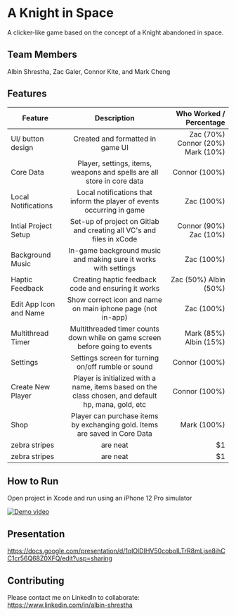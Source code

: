# A Knight in Space

A clicker-like game based on the concept of a Knight abandoned in space.

## Team Members

Albin Shrestha, Zac Galer, Connor Kite, and Mark Cheng

## Features

| Feature                |                                             Description                                             |           Who Worked / Percentage |
| ---------------------- | :-------------------------------------------------------------------------------------------------: | --------------------------------: |
| UI/ button design      |                                  Created and formatted in game UI                                   | Zac (70%) Connor (20%) Mark (10%) |
| Core Data              |               Player, settings, items, weapons and spells are all store in core data                |                     Connor (100%) |
| Local Notifications    |               Local notifications that inform the player of events occurring in game                |                        Zac (100%) |
| Intial Project Setup   |                Set-up of project on Gitlab and creating all VC's and files in xCode                 |            Connor (90%) Zac (10%) |
| Background Music       |                   In-game background music and making sure it works with settings                   |                        Zac (100%) |
| Haptic Feedback        |                         Creating haptic feedback code and ensuring it works                         |             Zac (50%) Albin (50%) |
| Edit App Icon and Name |                     Show correct icon and name on main iphone page (not in-app)                     |                        Zac (100%) |
| Multithread Timer      |             Multithreaded timer counts down while on game screen before going to events             |            Mark (85%) Albin (15%) |
| Settings               |                         Settings screen for turning on/off rumble or sound                          |                     Connor (100%) |
| Create New Player      | Player is initialized with a name, items based on the class chosen, and default hp, mana, gold, etc |                     Connor (100%) |
| Shop                   |             Player can purchase items by exchanging gold. Items are saved in Core Data              |                       Mark (100%) |
| zebra stripes          |                                              are neat                                               |                                $1 |
| zebra stripes          |                                              are neat                                               |                                $1 |

## How to Run

Open project in Xcode and run using an iPhone 12 Pro simulator

[![Demo video](https://img.youtube.com/vi/WlKL8QPWLsU/0.jpg)](https://youtu.be/WlKL8QPWLsU "A Knight in Space Demo")

## Presentation

https://docs.google.com/presentation/d/1qlOlDIHV50coboILTrR8mLjse8ihCC1cr56Q68Z0XFQ/edit?usp=sharing

## Contributing

Please contact me on LinkedIn to collaborate: https://www.linkedin.com/in/albin-shrestha
